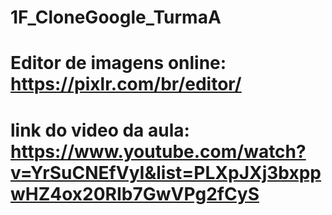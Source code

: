# 1F_CloneGoogle_TurmaA


# Editor de imagens online: https://pixlr.com/br/editor/

# link do video da aula: https://www.youtube.com/watch?v=YrSuCNEfVyI&list=PLXpJXj3bxppwHZ4ox20RIb7GwVPg2fCyS


